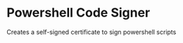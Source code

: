 # Powershell Code Signer <!-- omit in toc -->
Creates a self-signed certificate to sign powershell scripts